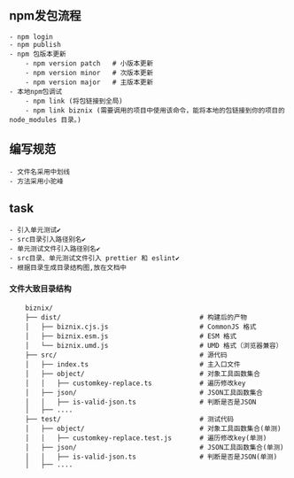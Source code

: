 ## npm发包流程
    - npm login
    - npm publish
    - npm 包版本更新
        - npm version patch   # 小版本更新
        - npm version minor   # 次版本更新
        - npm version major   # 主版本更新
    - 本地npm包调试
        - npm link (将包链接到全局)
        - npm link biznix (需要调用的项目中使用该命令，能将本地的包链接到你的项目的 node_modules 目录。)
        
## 编写规范
    - 文件名采用中划线
    - 方法采用小驼峰

## task
    - 引入单元测试✔️
    - src目录引入路径别名✔️
    - 单元测试文件引入路径别名✔️
    - src目录、单元测试文件引入 prettier 和 eslint✔️
    - 根据目录生成目录结构图,放在文档中

#### 文件大致目录结构
```
    biznix/
    ├── dist/                                   # 构建后的产物
    │   ├── biznix.cjs.js                       # CommonJS 格式
    │   ├── biznix.esm.js                       # ESM 格式
    │   └── biznix.umd.js                       # UMD 格式（浏览器兼容）
    ├── src/                                    # 源代码
    │   ├── index.ts                            # 主入口文件
    │   ├── object/                             # 对象工具函数集合
    │   │   ├── customkey-replace.ts            # 遍历修改key
    │   ├── json/                               # JSON工具函数集合
    │   │   ├── is-valid-json.ts                # 判断是否是JSON
    │   ├── ....
    ├── test/                                   # 测试代码
    │   ├── object/                             # 对象工具函数集合(单测)
    │   │   ├── customkey-replace.test.js       # 遍历修改key(单测)
    │   ├── json/                               # JSON工具函数集合(单测)
    │   │   ├── is-valid-json.ts                # 判断是否是JSON(单测)
    │   ├── ....
```